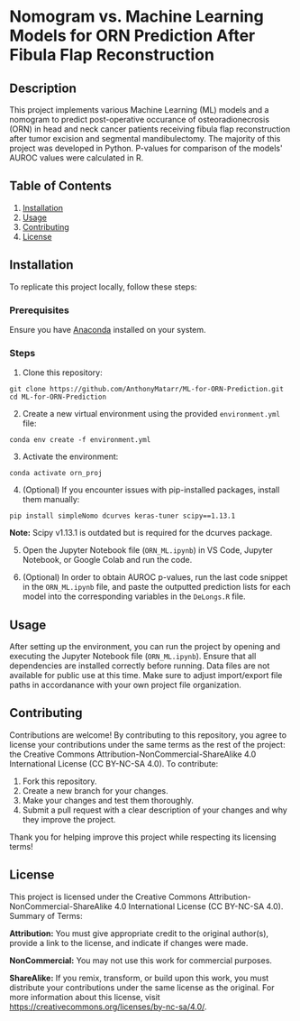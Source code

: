 # Nomogram vs. Machine Learning Models for ORN Prediction After Fibula Flap Reconstruction

## Description
This project implements various Machine Learning (ML) models and a nomogram to predict post-operative occurance of osteoradionecrosis (ORN) in head and neck cancer patients receiving fibula flap reconstruction after tumor excision and segmental mandibulectomy. The majority of this project was developed in Python. P-values for comparison of the models' AUROC values were calculated in R.

## Table of Contents
1. [Installation](#installation)
2. [Usage](#usage)
3. [Contributing](#contributing)
4. [License](#license)

## Installation

To replicate this project locally, follow these steps:

### Prerequisites
Ensure you have [Anaconda](https://www.anaconda.com/products/distribution) installed on your system.

### Steps
1. Clone this repository:
```
git clone https://github.com/AnthonyMatarr/ML-for-ORN-Prediction.git
cd ML-for-ORN-Prediction
```
2. Create a new virtual environment using the provided `environment.yml` file:
```
conda env create -f environment.yml
```
3. Activate the environment:
```
conda activate orn_proj
```
4. (Optional) If you encounter issues with pip-installed packages, install them manually:
```
pip install simpleNomo dcurves keras-tuner scipy==1.13.1
```
**Note:** Scipy v1.13.1 is outdated but is required for the dcurves package. 

5. Open the Jupyter Notebook file (`ORN_ML.ipynb`) in VS Code, Jupyter Notebook, or Google Colab and run the code.
   
7. (Optional) In order to obtain AUROC p-values, run the last code snippet in the `ORN_ML.ipynb` file, and paste the outputted prediction lists for each model into the corresponding variables in the `DeLongs.R` file.

## Usage

After setting up the environment, you can run the project by opening and executing the Jupyter Notebook file (`ORN_ML.ipynb`). Ensure that all dependencies are installed correctly before running. Data files are not available for public use at this time. Make sure to adjust import/export file paths in accordanance with your own project file organization.

## Contributing
Contributions are welcome! By contributing to this repository, you agree to license your contributions under the same terms as the rest of the project: the Creative Commons Attribution-NonCommercial-ShareAlike 4.0 International License (CC BY-NC-SA 4.0).
To contribute:
1. Fork this repository.
2. Create a new branch for your changes.
3. Make your changes and test them thoroughly.
4. Submit a pull request with a clear description of your changes and why they improve the project.
   
Thank you for helping improve this project while respecting its licensing terms!

## License
This project is licensed under the Creative Commons Attribution-NonCommercial-ShareAlike 4.0 International License (CC BY-NC-SA 4.0).
Summary of Terms:

**Attribution:** You must give appropriate credit to the original author(s), provide a link to the license, and indicate if changes were made.

**NonCommercial:** You may not use this work for commercial purposes.

**ShareAlike:** If you remix, transform, or build upon this work, you must distribute your contributions under the same license as the original.
For more information about this license, visit https://creativecommons.org/licenses/by-nc-sa/4.0/.
